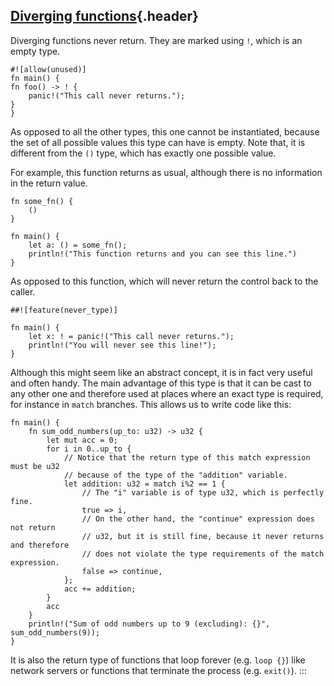 ## [Diverging functions](#diverging-functions){.header}

Diverging functions never return. They are marked using `!`, which is an
empty type.

    #![allow(unused)]
    fn main() {
    fn foo() -> ! {
        panic!("This call never returns.");
    }
    }

As opposed to all the other types, this one cannot be instantiated,
because the set of all possible values this type can have is empty. Note
that, it is different from the `()` type, which has exactly one possible
value.

For example, this function returns as usual, although there is no
information in the return value.

    fn some_fn() {
        ()
    }

    fn main() {
        let a: () = some_fn();
        println!("This function returns and you can see this line.")
    }

As opposed to this function, which will never return the control back to
the caller.

``` {.rust .ignore}
##![feature(never_type)]

fn main() {
    let x: ! = panic!("This call never returns.");
    println!("You will never see this line!");
}
```

Although this might seem like an abstract concept, it is in fact very
useful and often handy. The main advantage of this type is that it can
be cast to any other one and therefore used at places where an exact
type is required, for instance in `match` branches. This allows us to
write code like this:

    fn main() {
        fn sum_odd_numbers(up_to: u32) -> u32 {
            let mut acc = 0;
            for i in 0..up_to {
                // Notice that the return type of this match expression must be u32
                // because of the type of the "addition" variable.
                let addition: u32 = match i%2 == 1 {
                    // The "i" variable is of type u32, which is perfectly fine.
                    true => i,
                    // On the other hand, the "continue" expression does not return
                    // u32, but it is still fine, because it never returns and therefore
                    // does not violate the type requirements of the match expression.
                    false => continue,
                };
                acc += addition;
            }
            acc
        }
        println!("Sum of odd numbers up to 9 (excluding): {}", sum_odd_numbers(9));
    }

It is also the return type of functions that loop forever (e.g.
`loop {}`) like network servers or functions that terminate the process
(e.g. `exit()`).
:::

